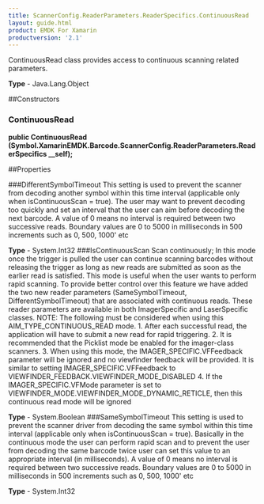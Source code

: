 ```yaml
---
title: ScannerConfig.ReaderParameters.ReaderSpecifics.ContinuousRead
layout: guide.html 
product: EMDK For Xamarin 
productversion: '2.1' 
---
```

ContinuousRead class provides access to continuous scanning related parameters.

**Type** - Java.Lang.Object

##Constructors
### ContinuousRead 
**public ContinuousRead (Symbol.XamarinEMDK.Barcode.ScannerConfig.ReaderParameters.ReaderSpecifics __self);**

##Properties

###DifferentSymbolTimeout
This setting is used to prevent the scanner from decoding another symbol within this time interval (applicable only when isContinuousScan = true). The user may want to prevent decoding too quickly and set an interval that the user can aim before decoding the next barcode. A value of 0 means no interval is required between two successive reads. Boundary values are 0 to 5000 in milliseconds in 500 increments such as 0, 500, 1000' etc

**Type** - System.Int32
###IsContinuousScan
Scan continuously; In this mode once the trigger is pulled the user can continue scanning barcodes without releasing the trigger as long as new reads are submitted as soon as the earlier read is satisfied. This mode is useful when the user wants to perform rapid scanning. To provide better control over this feature we have added the two new reader parameters (SameSymbolTimeout, DifferentSymbolTimeout) that are associated with continuous reads. These reader parameters are available in both ImagerSpecific and LaserSpecific classes. NOTE: The following must be considered when using this AIM_TYPE_CONTINUOUS_READ mode. 1. After each successful read, the application will have to submit a new read for rapid triggering. 2. It is recommended that the Picklist mode be enabled for the imager-class scanners. 3. When using this mode, the IMAGER_SPECIFIC.VFFeedback parameter will be ignored and no viewfinder feedback will be provided. It is similar to setting IMAGER_SPECIFIC.VFFeedback to VIEWFINDER_FEEDBACK.VIEWFINDER_MODE_DISABLED 4. If the IMAGER_SPECIFIC.VFMode parameter is set to VIEWFINDER_MODE.VIEWFINDER_MODE_DYNAMIC_RETICLE, then this continuous read mode will be ignored

**Type** - System.Boolean
###SameSymbolTimeout
This setting is used to prevent the scanner driver from decoding the same symbol within this time interval (applicable only when isContinuousScan = true). Basically in the continuous mode the user can perform rapid scan and to prevent the user from decoding the same barcode twice user can set this value to an appropriate interval (in milliseconds). A value of 0 means no interval is required between two successive reads. Boundary values are 0 to 5000 in milliseconds in 500 increments such as 0, 500, 1000' etc

**Type** - System.Int32


